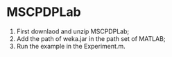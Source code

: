 # MSCPDPLab

1. First downlaod and unzip MSCPDPLab; 
2. Add the path of weka.jar in the path set of MATLAB; 
3. Run the example in the Experiment.m.
